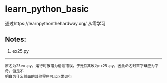 # learn_python_basic
通过https://learnpythonthehardway.org/ 从零学习
  

## Notes:
1. ex25.py
------------------
    原名为25ex.py，运行时报错为语法错误，于是将其改为ex25.py，因此命名时首字母应为字母。但是不     
    明白为什么前面的其他程序可以正常运行

